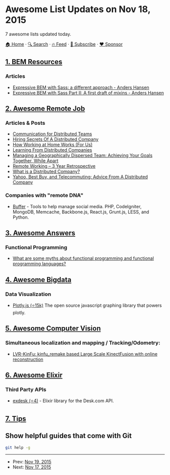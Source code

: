 # Awesome List Updates on Nov 18, 2015

7 awesome lists updated today.

[🏠 Home](/README.md) · [🔍 Search](https://www.trackawesomelist.com/search/) · [🔥 Feed](https://www.trackawesomelist.com/rss.xml) · [📮 Subscribe](https://trackawesomelist.us17.list-manage.com/subscribe?u=d2f0117aa829c83a63ec63c2f&id=36a103854c) · [❤️  Sponsor](https://github.com/sponsors/theowenyoung)



## [1. BEM Resources](/content/sturobson/BEM-resources/README.md)

### Articles

*   [Expressive BEM with Sass: a different approach - Anders Hansen](http://codepen.io/andersschmidt/post/expressive-bem-with-sass-a-different-approach)
*   [Expressive BEM with Sass Part II: A first draft of mixins - Anders Hansen](http://codepen.io/andersschmidt/post/expressive-bem-with-sass-part-ii-a-first-draft-of-mixins)

## [2. Awesome Remote Job](/content/lukasz-madon/awesome-remote-job/README.md)

### Articles & Posts

*   [Communication for Distributed Teams](https://www.lullabot.com/articles/communication-for-distributed-teams)
*   [Hiring Secrets Of A Distributed Company](https://www.lullabot.com/articles/hiring-secrets-of-a-distributed-company)
*   [How Working at Home Works (For Us)](https://www.lullabot.com/articles/how-working-at-home-works-for-us)
*   [Learning From Distributed Companies](https://www.lullabot.com/articles/learning-from-distributed-companies)
*   [Managing a Geographically Dispersed Team: Achieving Your Goals Together, While Apart](https://www.mindtools.com/pages/article/newTMM_40.htm)
*   [Remote Working – 3 Year Retrospective](http://blog.jonliv.es/blog/2015/01/14/remote-working-3-year-retrospective/)
*   [What is a Distributed Company?](https://www.lullabot.com/articles/what-is-a-distributed-company)
*   [Yahoo, Best Buy, and Telecommuting: Advice From A Distributed Company](https://www.lullabot.com/articles/yahoo-best-buy-and-telecommuting-advice-from-a-distributed-company)

### Companies with "remote DNA"

*   [Buffer](https://buffer.com/journey/) - Tools to help manage social media. PHP, CodeIgniter, MongoDB, Memcache, Backbone.js, React.js, Grunt.js, LESS, and Python.

## [3. Awesome Answers](/content/cyberglot/awesome-answers/README.md)

### Functional Programming

*   [What are some myths about functional programming and functional programming languages?](https://www.quora.com/What-are-some-myths-about-functional-programming-and-functional-programming-languages/answer/Tikhon-Jelvis)

## [4. Awesome Bigdata](/content/newTendermint/awesome-bigdata/README.md)

### Data Visualization

*   [Plotly.js (⭐15k)](https://github.com/plotly/plotly.js) The open source javascript graphing library that powers plotly.

## [5. Awesome Computer Vision](/content/jbhuang0604/awesome-computer-vision/README.md)

### Simultaneous localization and mapping / Tracking/Odometry:

*   [LVR-KinFu: kinfu\_remake based Large Scale KinectFusion with online reconstruction](http://las-vegas.uni-osnabrueck.de/related-projects/lvr-kinfu/)

## [6. Awesome Elixir](/content/h4cc/awesome-elixir/README.md)

### Third Party APIs

*   [exdesk (⭐4)](https://github.com/deadkarma/exdesk) - Elixir library for the Desk.com API.

## [7. Tips](/content/git-tips/tips/README.md)

## Show helpful guides that come with Git

```sh
git help -g
```

---

- Prev: [Nov 19, 2015](/content/2015/11/19/README.md)
- Next: [Nov 17, 2015](/content/2015/11/17/README.md)